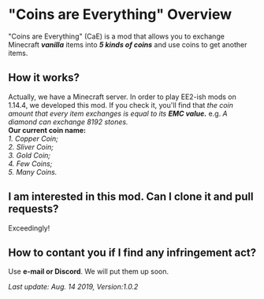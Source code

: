 # "Coins are Everything" Overview
"Coins are Everything" (CaE) is a mod that allows you to exchange Minecraft ***vanilla*** items into ***5 kinds of coins*** and use coins to get another items. 

## How it works?
Actually, we have a Minecraft server. In order to play EE2-ish mods on 1.14.4, we developed this mod. If you check it, you'll find that *the coin amount that every item exchanges is equal to its **EMC value.*** e.g. *A diamond can exchange 8192 stones.*  
    **Our current coin name:**  
        *1. Copper Coin;  
        2. Sliver Coin;  
        3. Gold Coin;  
        4. Few Coins;  
        5. Many Coins.*

## I am interested in this mod. Can I clone it and pull requests?
Exceedingly!

## How to contant you if I find any infringement act?
Use **e-mail or Discord**. We will put them up soon.

*Last update: Aug. 14 2019, Version:1.0.2*
